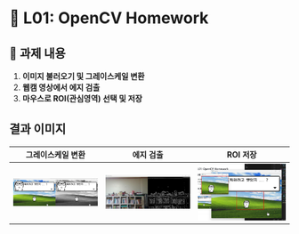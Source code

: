 # 📌 L01: OpenCV Homework

## 📝 과제 내용
1. **이미지 불러오기 및 그레이스케일 변환**
2. **웹캠 영상에서 에지 검출**
3. **마우스로 ROI(관심영역) 선택 및 저장**

## 결과 이미지
| 그레이스케일 변환 | 에지 검출 | ROI 저장 |
|-------------|----------------|---------|
| ![원본](output/img_gray.jpg) | ![Grayscale](output/gray.jpg) | ![ROI](output/ROI_result.jpg) |

